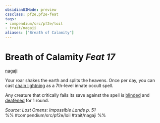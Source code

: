 ```yaml
---
obsidianUIMode: preview
cssclass: pf2e,pf2e-feat
tags:
- compendium/src/pf2e/loil
- trait/nagaji
aliases: ["Breath of Calamity"]
---
```

# Breath of Calamity  *Feat 17*  
[nagaji](/rules/traits/nagaji-loil.md)  


Your roar shakes the earth and splits the heavens. Once per day, you can cast [chain lightning](/compendium/spells/chain-lightning.md) as a 7th-level innate occult spell.

Any creature that critically fails its save against the spell is [blinded](/rules/conditions.md#Blinded) and [deafened](/rules/conditions.md#Deafened) for 1 round.

*Source: Lost Omens: Impossible Lands p. 51*  
%% #compendium/src/pf2e/loil #trait/nagaji %%